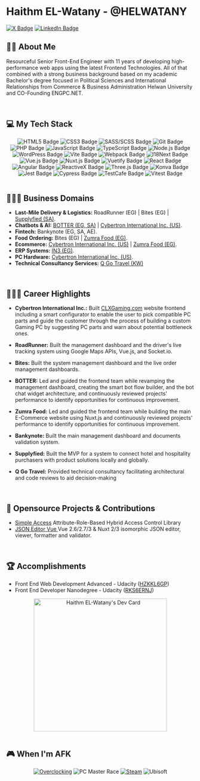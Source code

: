 # Haithm EL-Watany - @HELWATANY
[![X Badge](https://img.shields.io/badge/X-a?style=flat-square&logo=x&logoColor=000000&labelColor=3f3f3f&color=3f3f3f)](https://twitter.com/HELWATANY)
[![LinkedIn Badge](https://img.shields.io/badge/LinkedIn-a?style=flat-square&logo=linkedin&logoColor=0A66C2&labelColor=153557&color=153557)](https://www.linkedin.com/in/helwatany/)

## 👋🏻 About Me
Resourceful Senior Front-End Engineer with 11 years of developing high-performance web apps using the latest Frontend Technologies. All of that combined with a strong business background based on my academic Bachelor's degree focused in Political Sciences and International Relationships from Commerce & Business Administration Helwan University and CO-Founding ENGPC.NET.

<br />

## 💻 My Tech Stack
<div align="center">
  <img alt="HTML5 Badge" src="https://img.shields.io/badge/HTML5-a?style=flat-square&logo=html5&logoColor=E34F26&labelColor=612d20&color=612d20">
  <img alt="CSS3 Badge" src="https://img.shields.io/badge/CSS3-a?style=flat-square&logo=css3&logoColor=1572B6&labelColor=193a52&color=193a52">
  <img alt="SASS/SCSS Badge" src="https://img.shields.io/badge/SASS%2FSCSS-a?style=flat-square&logo=sass&logoColor=CC6699&labelColor=593548&color=593548">
  <img alt="Git Badge" src="https://img.shields.io/badge/Git-a?style=flat-square&logo=git&logoColor=F05032&labelColor=662e24&color=662e24">
  <img alt="PHP Badge" src="https://img.shields.io/badge/PHP-a?style=flat-square&logo=php&logoColor=777BB4&labelColor=31364e&color=31364e">
  <img alt="JavaScript Badge" src="https://img.shields.io/badge/JavaScript-a?style=flat-square&logo=javascript&logoColor=F7DF1E&labelColor=ad9b05&color=ad9b05">
  <img alt="TypeScript Badge" src="https://img.shields.io/badge/TypeScript-a?style=flat-square&logo=typescript&logoColor=3178C6&labelColor=233c58&color=233c58">
  <img alt="Node.js Badge" src="https://img.shields.io/badge/Node.js-a?style=flat-square&logo=nodedotjs&logoColor=339933&labelColor=234724&color=234724">
  <img alt="WordPress Badge" src="https://img.shields.io/badge/WordPress-a?style=flat-square&logo=wordpress&logoColor=21759B&labelColor=133445&color=133445">
  <img alt="Vite Badge" src="https://img.shields.io/badge/Vite-a?style=flat-square&logo=vite&logoColor=646CFF&labelColor=2b3068&color=2b3068">
  <img alt="Webpack Badge" src="https://img.shields.io/badge/Webpack-a?style=flat-square&logo=webpack&logoColor=8DD6F9&labelColor=395666&color=395666">
  <img alt="I18Next Badge" src="https://img.shields.io/badge/i18next-a?style=flat-square&logo=i18next&logoColor=26A69A&labelColor=1f4c4a&color=1f4c4a">
  <img alt="Vue.js Badge" src="https://img.shields.io/badge/Vue.js-a?style=flat-square&logo=vuedotjs&logoColor=4FC08D&labelColor=234f40&color=234f40">
  <img alt="Nuxt.js Badge" src="https://img.shields.io/badge/Nuxt.js-a?style=flat-square&logo=nuxtdotjs&logoColor=00DC82&labelColor=125f40&color=125f40">
  <img alt="Vuetify Badge" src="https://img.shields.io/badge/Vuetify-a?style=flat-square&logo=vuetify&logoColor=1867C0&labelColor=102f52&color=102f52">
  <img alt="React Badge" src="https://img.shields.io/badge/React-a?style=flat-square&logo=react&logoColor=61DAFB&labelColor=2a5767&color=2a5767">
  <img alt="Angular Badge" src="https://img.shields.io/badge/Angular-a?style=flat-square&logo=angular&logoColor=981bf3&labelColor=2c1e35&color=2c1e35">
  <img alt="ReactiveX Badge" src="https://img.shields.io/badge/ReactiveX-a?style=flat-square&logo=reactivex&logoColor=B7178C&labelColor=521a44&color=521a44">
  <img alt="Three.js Badge" src="https://img.shields.io/badge/Three.js-a?style=flat-square&logo=threedotjs&logoColor=000000&labelColor=3f3f3f&color=3f3f3f">
  <img alt="Konva Badge" src="https://img.shields.io/badge/Konva-a?style=flat-square&logo=konva&logoColor=0D83CD&labelColor=0c3957&color=0c3957">
  <img alt="Jest Badge" src="https://img.shields.io/badge/Jest-a?style=flat-square&logo=jest&logoColor=C21325&labelColor=4c111c&color=4c111c">
  <img alt="Cypress Badge" src="https://img.shields.io/badge/Cypress-a?style=flat-square&logo=cypress&logoColor=69D3A7&labelColor=2c5549&color=2c5549">
  <img alt="TestCafe Badge" src="https://img.shields.io/badge/TestCafe-a?style=flat-square&logo=testcafe&logoColor=36B6E5&labelColor=1a4a5f&color=1a4a5f">
  <img alt="Vitest Badge" src="https://img.shields.io/badge/Vitest-a?style=flat-square&logo=vitest&logoColor=6E9F18&labelColor=2e4217&color=2e4217">
</div>

<br />

## 🧑🏻‍💼 Business Domains
- **Last-Mile Delivery & Logistics:** RoadRunner (EG) | Bites (EG) | [Supplyfied (SA)](https://supplyfied.com/).
- **Chatbots & AI:** [BOTTER (EG, SA)](https://botter.ai/) | [Cybertron International Inc. (US)](https://www.clxgaming.com/).
- **Fintech:** Bankynote (EG, SA, AE).
- **Food Ordering:** Bites (EG) | [Zumra Food (EG)](https://www.zumrafood.com/en).
- **Ecommerce:** [Cybertron International Inc. (US)](https://www.clxgaming.com/) | [Zumra Food (EG)](https://www.zumrafood.com/en).
- **ERP Systems:** [IN3 (EG)](https://in3.cloud/).
- **PC Hardware:** [Cybertron International Inc. (US)](https://www.clxgaming.com/).
- **Technical Consultancy Services:** [Q Go Travel (KW)](https://www.qgoonline.com/)

<br />

## 🧑🏻‍💻 Career Highlights
- **Cybertron International Inc.:** Built [CLXGaming.com](https://clxgaming.com/) website frontend including a smart configurator to enable the user to pick compatible PC parts and guide the customer through the process of building a custom Gaming PC by suggesting PC parts and warn about potential bottleneck ones.

- **RoadRunner:** Built the management dashboard and the driver's live tracking system using Google Maps APIs, Vue.js, and Socket.io.

- **Bites:** Built the system management dashboard and the live order management dashboards.

- **BOTTER:** Led and guided the frontend team while revamping the management dashboard, creating the smart bot flow builder, and the bot chat widget architecture, and continuously reviewed projects' performance to identify opportunities for continuous improvement.

- **Zumra Food:** Led and guided the frontend team while building the main E-Commerce website using Nuxt.js and continuously reviewed projects' performance to identify opportunities for continuous improvement.

- **Bankynote:** Built the main management dashboard and documents validation system.

- **Supplyfied:** Built the MVP for a system to connect hotel and hospitality purchasers with product solutions locally and globally.

- **Q Go Travel:** Provided technical consultancy facilitating architectural and code reviews to aid decision-making

<br />

## 🤖 Opensource Projects & Contributions
- [Simple Access](https://github.com/m-elbably/simple-access) Attribute-Role-Based Hybrid Access Control Library
- [JSON Editor Vue ](https://github.com/cloydlau/json-editor-vue) Vue 2.6/2.7/3 & Nuxt 2/3 isomorphic JSON editor, viewer, formatter and validator.

<br />

## 🏆 Accomplishments
- Front End Web Development Advanced - Udacity ([HZKKL6GP](https://graduation.udacity.com/confirm/HZKKL6GP))
- Front End Developer Nanodegree - Udacity ([RKS6ERNJ](https://confirm.udacity.com/RKS6ERNJ))
<div align="center">
<a href="https://app.daily.dev/helwatany"><img src="https://api.daily.dev/devcards/v2/9hcuZTEzGwc6SzZuIDpBw.png?type=default&r=95m" width="356" alt="Haithm EL-Watany's Dev Card"/></a>
</div>

<br />

## 🎮 When I'm AFK
<div align="center">
  <a href="https://hwbot.org/user/o0r3d0o/" title="Visit my HWBot Profile" target="_blank"><img alt="Overclocking" src="https://img.shields.io/badge/Overclooking-a?style=for-the-badge&logo=republicofgamers&logoColor=FFFFFF&labelColor=FF0029&color=FF0029" /></a>
  <img alt="PC Master Race" src="https://img.shields.io/badge/PC Master Race-a?style=for-the-badge&logo=pcgamingwiki&logoColor=FFFFFF&labelColor=ad9b05&color=ad9b05" />
  <a href="https://steamcommunity.com/id/o0R3D0o/" title="Visit my Steam Profile" target="_blank"><img alt="Steam" src="https://img.shields.io/badge/Steam-a?style=for-the-badge&logo=steam&logoColor=FFFFFF&labelColor=1e1e1e&color=1e1e1e"></a>
  <img alt="Ubisoft" src="https://img.shields.io/badge/Ubisoft-a?style=for-the-badge&logo=ubisoft&logoColor=FFFFFF&labelColor=004daa&color=004daa" />
</div>
